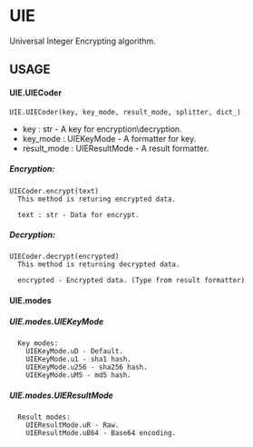 
# UIE
Universal Integer Encrypting algorithm.

## USAGE

#### UIE.UIECoder

    UIE.UIECoder(key, key_mode, result_mode, splitter, dict_)

- key : str - A key for encryption\decryption.
- key_mode : UIEKeyMode - A formatter for key.
- result_mode : UIEResultMode - A result formatter.

##### Encryption:

    UIECoder.encrypt(text)
      This method is returing encrypted data.

      text : str - Data for encrypt.

##### Decryption:

    UIECoder.decrypt(encrypted)
      This method is returning decrypted data.

      encrypted - Encrypted data. (Type from result formatter)

#### UIE.modes

##### UIE.modes.UIEKeyMode

      Key modes:
        UIEKeyMode.uD - Default.
        UIEKeyMode.u1 - sha1 hash.
        UIEKeyMode.u256 - sha256 hash.
        UIEKeyMode.uM5 - md5 hash.

##### UIE.modes.UIEResultMode

      Result modes:
        UIEResultMode.uR - Raw.
        UIEResultMode.uB64 - Base64 encoding.
